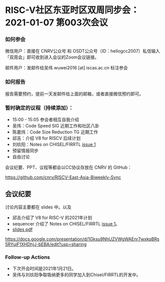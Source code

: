 # RISC-V社区东亚时区双周同步会：2021-01-07 第003次会议

### 如何参会

微信用户：直接在 CNRV公众号 和 OSDT公众号（ID：hellogcc2007）私信输入「双周会」即可收到进入会议的Zoom会议链接。

邮件用户：发邮件给吴伟 wuwei2016 [at] iscas.ac.cn 标注参会

### 如何报告

报告需要预约，提前一天发邮件给上面的邮箱，或者直接微信预约即可。

### 暂时确定的议程（持续添加）：

- 15:00 - 15:05 参会者相互自我介绍
- 吴伟：Code Speed SIG 近期工作和社区八卦
- 陈嘉炜：Code Size Reduction TG 近期工作
- 邱吉：介绍 V8 for RISCV 后续计划
- 刘玖阳：Notes on CHISEL/FIRRTL [issue 1](https://github.com/cnrv/RISCV-East-Asia-Biweekly-Sync/issues/1)
- 预留情报同步
- 自由讨论

会议纪要、PPT、议程等都会以CC协议存放在 CNRV 的 GitHub：

https://github.com/cnrv/RISCV-East-Asia-Biweekly-Sync

## 会议纪要

讨论内容主要都在 slides 中。以及
- 邱吉介绍了 V8 for RISC-V 的2021年计划
- sequencer 介绍了 Notes on CHISEL/FIRRTL [issue 1](https://github.com/cnrv/RISCV-East-Asia-Biweekly-Sync/issues/1)。
- [slides pdf](./slides.20210107.pdf)

https://docs.google.com/presentation/d/1Gksu9NhUZVWgWAEnr7wxkqBRs5RYuiF1XHDhjJ-bEBA/edit?usp=sharing

### Follow-up Actions

- 下次开会时间是2021年1月21日。
- 吴伟与刘玖阳争取吸纳更多的同学加入到Chisel/FIRRTL的开发中。
